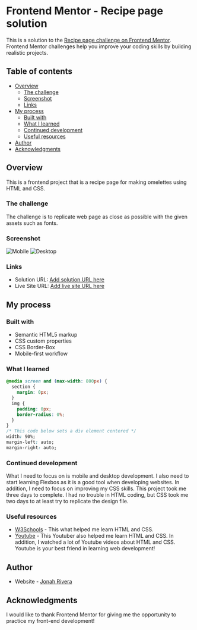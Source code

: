 # Frontend Mentor - Recipe page solution

This is a solution to the [Recipe page challenge on Frontend Mentor](https://www.frontendmentor.io/challenges/recipe-page-KiTsR8QQKm). Frontend Mentor challenges help you improve your coding skills by building realistic projects.

## Table of contents

- [Overview](#overview)
  - [The challenge](#the-challenge)
  - [Screenshot](#screenshot)
  - [Links](#links)
- [My process](#my-process)
  - [Built with](#built-with)
  - [What I learned](#what-i-learned)
  - [Continued development](#continued-development)
  - [Useful resources](#useful-resources)
- [Author](#author)
- [Acknowledgments](#acknowledgments)

## Overview

This is a frontend project that is a recipe page for making omelettes using HTML and CSS.

### The challenge

The challenge is to replicate web page as close as possible with the given assets such as fonts.

### Screenshot

![Mobile]()
![Desktop]()

### Links

- Solution URL: [Add solution URL here](https://your-solution-url.com)
- Live Site URL: [Add live site URL here](https://your-live-site-url.com)

## My process

### Built with

- Semantic HTML5 markup
- CSS custom properties
- CSS Border-Box
- Mobile-first workflow

### What I learned

```css
@media screen and (max-width: 800px) {
  section {
    margin: 0px;
  }
  img {
    padding: 0px;
    border-radius: 0%;
  }
}
/* This code below sets a div element centered */
width: 90%;
margin-left: auto;
margin-right: auto;
```

### Continued development

What I need to focus on is mobile and desktop development. I also need to
start learning Flexbos as it is a good tool when developing websites.
In addition, I need to focus on improving my CSS skills. This project took me
three days to complete. I had no trouble in HTML coding, but CSS took me two days to at least try to replicate the design file.

### Useful resources

- [W3Schools](https://www.w3schools.com/) - This what helped me learn HTML and CSS.
- [Youtube](https://www.youtube.com/@BroCodez) - This Youtuber also helped me learn HTML and CSS. In addition, I watched a lot of Youtube videos about HTML and CSS. Youtube is your best friend in learning web development!

## Author

- Website - [Jonah Rivera](https://github.com/BobFisherman18)

## Acknowledgments

I would like to thank Frontend Mentor for giving me the opportunity to practice my front-end development!
